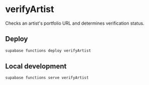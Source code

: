 # verifyArtist

Checks an artist's portfolio URL and determines verification status.

## Deploy

```bash
supabase functions deploy verifyArtist
```

## Local development

```bash
supabase functions serve verifyArtist
```
